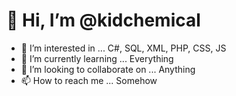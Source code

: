 # 👋 Hi, I’m @kidchemical
- 👀 I’m interested in ... C#, SQL, XML, PHP, CSS, JS
- 🌱 I’m currently learning ... Everything
- 💞️ I’m looking to collaborate on ... Anything
- 📫 How to reach me ... Somehow

<!---
kidchemical/kidchemical is a ✨ special ✨ repository because its `README.md` (this file) appears on your GitHub profile.
You can click the Preview link to take a look at your changes.
--->
